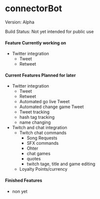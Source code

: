 # connectorBot
Version: Alpha

Build Status: Not yet intended for public use

#### Feature Currently working on
* Twitter integration
    * Tweet
    * Retweet
#### Current Features Planned for later
* Twitter integration
    * Tweet
    * Retweet
    * Automated go live Tweet 
    * Automated change game Tweet
    * Tweet tracking
    * hash tag tracking
    * name changing
* Twitch and chat integration
    * Twitch chat commands
        * Song Requests
        * SFX commands
        * Ohter
        * chat games
        * quotes
        * twitch tage, title and game editing
    * Loyalty Points/currency

#### Finished Features
* non yet